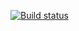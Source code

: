 [![Build status](https://ci.appveyor.com/api/projects/status/5taejkls7ytxn5ed?svg=true)](https://ci.appveyor.com/project/AlexanderSheremet/arraybuffer)
